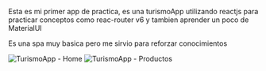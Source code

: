 Esta es mi primer app de practica, es una turismoApp utilizando reactjs para practicar conceptos como reac-router v6 y tambien aprender un poco de MaterialUI

Es una spa muy basica pero me sirvio para reforzar conocimientos


![TurismoApp - Home](https://user-images.githubusercontent.com/83377576/194149176-7ca12574-86f6-4858-bf61-46870539a0a0.png)
![TurismoApp - Productos](https://user-images.githubusercontent.com/83377576/194149187-cc2b72a5-7da6-42a7-a8ad-d9b4900994fb.png)
